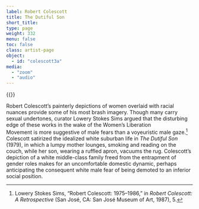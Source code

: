 ```yaml
---
label: Robert Colescott
title: The Dutiful Son
short_title:
type: page
weight: 332
menu: false
toc: false
class: artist-page
object:
  - id: "colescott3a"
media:
  - "zoom"
  - "audio"
---
```

{{<q-figure-group id="colescott3a, colescott3b" grid="2">}}

Robert Colescott’s painterly depictions of women overlaid with racial nuances provide some of his most brash imagery. Though many carry sexual undertones, curator Lowery Stokes Sims argued that the disturbing edge of these works in the wake of the Women’s Liberation Movement is more suggestive of male fears than a voyeuristic male gaze.[^1] Colescott satirized the idealized white suburban life in *The Dutiful Son* (1979), in which a lumpy mother lounges, smoking and reading on the couch, while her son, wearing a ruffled apron, vacuums the rug. Colescott’s depiction of a white middle-class family freed from the entrapment of gender roles makes for an uncomfortable domestic dynamic, perhaps anticipating the consequent white male fear of being demoted to an inferior social position.

[^1]: Lowery Stokes Sims, “Robert Colescott: 1975–1986,” in *Robert Colescott: A Retrospective* (San José, CA: San José Museum of Art, 1987), 5.
